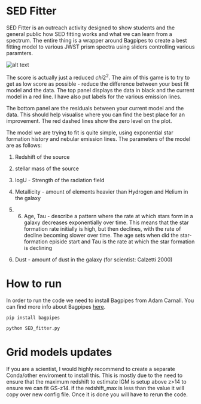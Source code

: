 
# SED Fitter

SED Fitter is an outreach activity designed to show students and the general public how SED fitting works and what we can learn from a spectrum. The entire thing is a wrapper around Bagpipes to create a best fitting model to various JWST prism spectra using sliders controlling various paramters. 

![alt text](https://github.com/honzascholtz/SED_Fitter/blob/main/Images/UI.png "Example of the UI")

The score is actually just a reduced $chi2^{2}$. The aim of this game is to try to get as low score as possible - reduce the difference between your best fit model and the data. The top panel displays the data in black and the current model in a red line. I have also put labels for the various emission lines. 

The bottom panel are the residuals between your current model and the data. This should help visualise where you can find the best place for an improvement. The red dashed lines show the zero level on the plot. 

The model we are trying to fit is quite simple, using exponential star formation history and nebular emission lines. The parameters of the model are as follows: 

1) Redshift of the source

2) stellar mass of the source

3) logU - Strength of the radiation field

4) Metallicity - amount of elements heavier than Hydrogen and Helium in the galaxy

5) 6)  Age, Tau - describe a pattern where the rate at which stars form in a galaxy decreases exponentially over time. This means that the star formation rate initially is high, but then declines, with the rate of decline becoming slower over time. The age sets when did the star-formation episide start and Tau is the rate at which the star formation is declining 


7) Dust - amount of dust in the galaxy (for scientist: Calzetti 2000)




# How to run 

In order to run the code we need to install Bagpipes from Adam Carnall. You can find more info about Bagpipes <a href="https://bagpipes.readthedocs.io/en/latest/" target=_blank>here</a>.

```python
pip install bagpipes

python SED_fitter.py

```

# Grid models updates

If you are a scientist, I would highly recommend to create a separate Conda/other enviroment to install this. This is mostly due to the need to ensure that the maximum redshift to estimate IGM is setup above z>14 to ensure we can fit GS-z14. if the redshift_max is less than the value it will copy over new config file. Once it is done you will have to rerun the code. 
